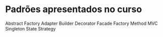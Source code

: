 # Padrões apresentados no curso
Abstract Factory
Adapter
Builder
Decorator
Facade
Factory Method
MVC
Singleton
State
Strategy
